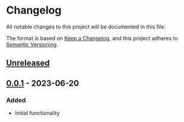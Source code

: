 # Changelog
All notable changes to this project will be documented in this file.

The format is based on [Keep a Changelog](https://keepachangelog.com/en/1.0.0/), and this project adheres to [Semantic Versioning](https://semver.org/spec/v2.0.0.html).

## [Unreleased]

## [0.0.1] - 2023-06-20
### Added
- Initial functionality

[Unreleased]: https://github.com/astanziola/basil/compare/0.0.1...master
[0.0.1]: https://github.com/astanziola/basil/tree/0.0.1

